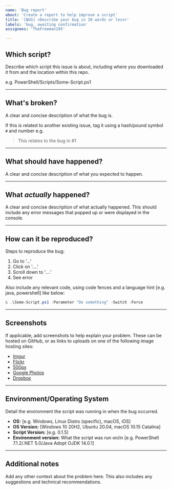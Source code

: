 ```yaml
---
name: 'Bug report'
about: 'Create a report to help improve a script'
title: '[BUG] <Describe your bug in 20 words or less>'
labels: 'bug, awaiting confirmation'
assignees: 'TheFreeman193'

---
```


<!-- Leave the ## Headings and --- dividers in place; replace each paragraph with requested info -->
## Which script?

Describe which script this issue is about, including where you downloaded it from and the location within this repo.

e.g. PowerShell/Scripts/Some-Script.ps1

---

## What's broken?

A clear and concise description of what the bug is.

If this is related to another existing issue, tag it using a hash/pound symbol `#` and number e.g.

> This relates to the bug in #1

---

## What should have happened?

A clear and concise description of what you expected to happen.

---

## What *actually* happened?

A clear and concise description of what actually happened. This should include any error messages that popped up or were displayed in the console.

---

## How can it be reproduced?

Steps to reproduce the bug:

1. Go to '...'
2. Click on '....'
3. Scroll down to '....'
4. See error

Also include any relevant code, using code fences and a language hint \[e.g. java, powershell] like below:

```powershell
& .\Some-Script.ps1 -Parameter "Do something" -Switch -Force
```

---

## Screenshots

If applicable, add screenshots to help explain your problem. These can be hosted on GitHub, or as links to uploads on one of the following image hosting sites:

- [Imgur](https://imgur.com/upload)
- [Flickr](https://flickr.com)
- [500px](https://500px.com)
- [Google Photos](https://photos.google.com/login)
- [Dropbox](https://www.dropbox.com)

---

## Environment/Operating System

Detail the environment the script was running in when the bug occurred.

- **OS:** \[e.g. Windows, Linux Distro (specific), macOS, iOS]
- **OS Version:** \[Windows 10 20H2, Ubuntu 20.04, macOS 10.15 Catalina]
- **Script Version:** \[e.g. 0.1.5]
- **Environment version:** What the script was run on/in \[e.g. PowerShell 7.1.2/.NET 5.0/Java Adopt OJDK 14.0.1]

---

## Additional notes

Add any other context about the problem here. This also includes any suggestions and technical recommendations.
